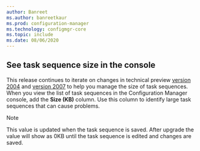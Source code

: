 ```yaml
---
author: Banreet
ms.author: banreetkaur
ms.prod: configuration-manager
ms.technology: configmgr-core
ms.topic: include
ms.date: 08/06/2020
---
```


## <a name="bkmk_tssize"></a> See task sequence size in the console

<!--7645732-->

This release continues to iterate on changes in technical preview [version 2004](../../technical-preview-2004.md#bkmk_osdmi) and [version 2007](../../technical-preview-2007.md#bkmk_tspol) to help you manage the size of task sequences. When you view the list of task sequences in the Configuration Manager console, add the **Size (KB)** column. Use this column to identify large task sequences that can cause problems.

> [!NOTE]
> This value is updated when the task sequence is saved. After upgrade the value will show as 0KB until the task sequence is edited and changes are saved.
